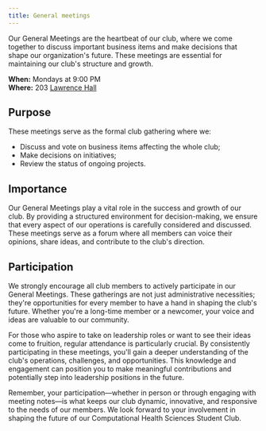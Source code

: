 ```yaml
---
title: General meetings
---
```


Our General Meetings are the heartbeat of our club, where we come together to discuss important business items and make decisions that shape our organization's future.
These meetings are essential for maintaining our club's structure and growth.

**When:** Mondays at 9:00 PM
<br>
**Where:** 203 [Lawrence Hall][lawrence-maps]

## Purpose

These meetings serve as the formal club gathering where we:

-   Discuss and vote on business items affecting the whole club;
-   Make decisions on initiatives;
-   Review the status of ongoing projects.

## Importance

Our General Meetings play a vital role in the success and growth of our club.
By providing a structured environment for decision-making, we ensure that every aspect of our operations is carefully considered and discussed.
These meetings serve as a forum where all members can voice their opinions, share ideas, and contribute to the club's direction.

## Participation

We strongly encourage all club members to actively participate in our General Meetings.
These gatherings are not just administrative necessities; they're opportunities for every member to have a hand in shaping the club's future.
Whether you're a long-time member or a newcomer, your voice and ideas are valuable to our community.

For those who aspire to take on leadership roles or want to see their ideas come to fruition, regular attendance is particularly crucial.
By consistently participating in these meetings, you'll gain a deeper understanding of the club's operations, challenges, and opportunities.
This knowledge and engagement can position you to make meaningful contributions and potentially step into leadership positions in the future.

Remember, your participation&mdash;whether in person or through engaging with meeting notes&mdash;is what keeps our club dynamic, innovative, and responsive to the needs of our members.
We look forward to your involvement in shaping the future of our Computational Health Sciences Student Club.

<!-- Links -->

[lawrence-maps]: https://www.google.com/maps/place/Lawrence+Hall,+Pittsburgh,+PA+15260/@40.4422498,-79.9549787,17z/data=!3m1!4b1!4m6!3m5!1s0x8834f2284ffae4cd:0x4b57bc377bc818b6!8m2!3d40.4422498!4d-79.9549787!16s%2Fm%2F02rywfw?entry=ttu&g_ep=EgoyMDI0MDkwNC4wIKXMDSoASAFQAw%3D%3D
